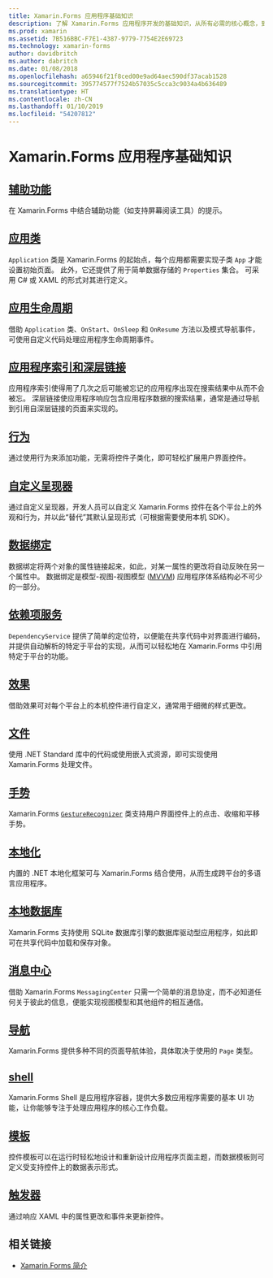 ```yaml
---
title: Xamarin.Forms 应用程序基础知识
description: 了解 Xamarin.Forms 应用程序开发的基础知识，从所有必需的核心概念，到最后的辅助功能和本地化等。
ms.prod: xamarin
ms.assetid: 7B516BBC-F7E1-4387-9779-7754E2E69723
ms.technology: xamarin-forms
author: davidbritch
ms.author: dabritch
ms.date: 01/08/2018
ms.openlocfilehash: a65946f21f8ced00e9ad64aec590df37acab1528
ms.sourcegitcommit: 395774577f7524b57035c5cca3c9034a4b636489
ms.translationtype: HT
ms.contentlocale: zh-CN
ms.lasthandoff: 01/10/2019
ms.locfileid: "54207812"
---
```

# <a name="xamarinforms-application-fundamentals"></a>Xamarin.Forms 应用程序基础知识

## <a name="accessibilityaccessibilityindexmd"></a>[辅助功能](accessibility/index.md)

在 Xamarin.Forms 中结合辅助功能（如支持屏幕阅读工具）的提示。

## <a name="app-classapplication-classmd"></a>[应用类](application-class.md)

`Application` 类是 Xamarin.Forms 的起始点，每个应用都需要实现子类 `App` 才能设置初始页面。 此外，它还提供了用于简单数据存储的 `Properties` 集合。 可采用 C# 或 XAML 的形式对其进行定义。

## <a name="app-lifecycleapp-lifecyclemd"></a>[应用生命周期](app-lifecycle.md)

借助 `Application` 类、`OnStart`、`OnSleep` 和 `OnResume` 方法以及模式导航事件，可使用自定义代码处理应用程序生命周期事件。

## <a name="application-indexing-and-deep-linkingdeep-linkingmd"></a>[应用程序索引和深层链接](deep-linking.md)

应用程序索引使得用了几次之后可能被忘记的应用程序出现在搜索结果中从而不会被忘。 深层链接使应用程序响应包含应用程序数据的搜索结果，通常是通过导航到引用自深层链接的页面来实现的。

## <a name="behaviorsbehaviorsindexmd"></a>[行为](behaviors/index.md)

通过使用行为来添加功能，无需将控件子类化，即可轻松扩展用户界面控件。

## <a name="custom-rendererscustom-rendererindexmd"></a>[自定义呈现器](custom-renderer/index.md)

通过自定义呈现器，开发人员可以自定义 Xamarin.Forms 控件在各个平台上的外观和行为，并以此“替代”其默认呈现形式（可根据需要使用本机 SDK）。

## <a name="data-bindingdata-bindingindexmd"></a>[数据绑定](data-binding/index.md)

数据绑定将两个对象的属性链接起来，如此，对某一属性的更改将自动反映在另一个属性中。 数据绑定是模型-视图-视图模型 ([MVVM](~/xamarin-forms/enterprise-application-patterns/mvvm.md)) 应用程序体系结构必不可少的一部分。

## <a name="dependency-servicedependency-serviceindexmd"></a>[依赖项服务](dependency-service/index.md)

`DependencyService` 提供了简单的定位符，以便能在共享代码中对界面进行编码，并提供自动解析的特定于平台的实现，从而可以轻松地在 Xamarin.Forms 中引用特定于平台的功能。

## <a name="effectseffectsindexmd"></a>[效果](effects/index.md)

借助效果可对每个平台上的本机控件进行自定义，通常用于细微的样式更改。

## <a name="filesfilesmd"></a>[文件](files.md)

使用 .NET Standard 库中的代码或使用嵌入式资源，即可实现使用 Xamarin.Forms 处理文件。

## <a name="gesturesgesturesindexmd"></a>[手势](gestures/index.md)

Xamarin.Forms [`GestureRecognizer`](xref:Xamarin.Forms.GestureRecognizer) 类支持用户界面控件上的点击、收缩和平移手势。

## <a name="localizationlocalizationindexmd"></a>[本地化](localization/index.md)

内置的 .NET 本地化框架可与 Xamarin.Forms 结合使用，从而生成跨平台的多语言应用程序。

## <a name="local-databasesdatabasesmd"></a>[本地数据库](databases.md)

Xamarin.Forms 支持使用 SQLite 数据库引擎的数据库驱动型应用程序，如此即可在共享代码中加载和保存对象。

## <a name="messaging-centermessaging-centermd"></a>[消息中心](messaging-center.md)

借助 Xamarin.Forms `MessagingCenter` 只需一个简单的消息协定，而不必知道任何关于彼此的信息，便能实现视图模型和其他组件的相互通信。

## <a name="navigationnavigationindexmd"></a>[导航](navigation/index.md)

Xamarin.Forms 提供多种不同的页面导航体验，具体取决于使用的 `Page` 类型。

## <a name="shellshellmd"></a>[shell](shell.md)

Xamarin.Forms Shell 是应用程序容器，提供大多数应用程序需要的基本 UI 功能，让你能够专注于处理应用程序的核心工作负载。

## <a name="templatestemplatesindexmd"></a>[模板](templates/index.md)

控件模板可以在运行时轻松地设计和重新设计应用程序页面主题，而数据模板则可定义受支持控件上的数据表示形式。

## <a name="triggerstriggersmd"></a>[触发器](triggers.md)

通过响应 XAML 中的属性更改和事件来更新控件。


## <a name="related-links"></a>相关链接

- [Xamarin.Forms 简介](~/xamarin-forms/get-started/introduction-to-xamarin-forms.md)
